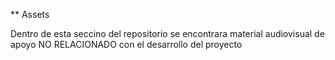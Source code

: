** Assets

Dentro de esta seccino del repositorio se encontrara material audiovisual de apoyo NO RELACIONADO con el desarrollo del proyecto